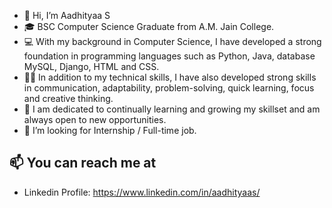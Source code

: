 - 👋 Hi, I’m Aadhityaa S
- 🎓 BSC Computer Science Graduate from A.M. Jain College.
- 💻 With my background in Computer Science, I have developed a strong foundation in programming languages such as Python, Java, database MySQL, Django, HTML and CSS.
- 🤹🏻 In addition to my technical skills, I have also developed strong skills in communication, adaptability, problem-solving, quick learning, focus and creative thinking.
- 🙂 I am dedicated to continually learning and growing my skillset and am always open to new opportunities.
- 🤝 I’m looking for Internship / Full-time job.

## 📫 You can reach me at
- Linkedin Profile: https://www.linkedin.com/in/aadhityaas/
<!---
Aadhityaa745/Aadhityaa745 is a ✨ special ✨ repository because its `README.md` (this file) appears on your GitHub profile.
You can click the Preview link to take a look at your changes.
--->
